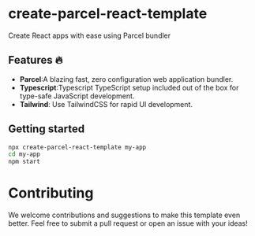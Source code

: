 # create-parcel-react-template

Create React apps with ease using Parcel bundler

## Features 🔥

- **Parcel**:A blazing fast, zero configuration web application bundler.
- **Typescript**:Typescript TypeScript setup included out of the box for type-safe JavaScript
  development.
- **Tailwind**: Use TailwindCSS for rapid UI development.

## Getting started

```sh
npx create-parcel-react-template my-app
cd my-app
npm start
```

# Contributing

We welcome contributions and suggestions to make this template even better. Feel free to submit a
pull request or open an issue with your ideas!
